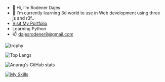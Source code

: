 - 👋 Hi, I’m Rodener Dajes
- 🌱 I'm currently learning 3d world to use in Web development using three js and r3f..
- [Visit My Portfolio](https:://rodener.dev)
-  Learning Python
- 📫 dajesrodener8@gmail.com


![trophy](https://github-profile-trophy.vercel.app/?username=InfoSysRodener&theme=onedark)

![Top Langs](https://github-readme-stats.vercel.app/api/top-langs/?username=InfoSysRodener&hide_progress=true&theme=onedark)

![Anurag's GitHub stats](https://github-readme-stats.vercel.app/api?username=InfoSysRodener&show_icons=true&theme=onedark)

[![My Skills](https://skillicons.dev/icons?i=js,html,css,aws,react,git,threejs,ts,vite,vue,nextjs,laravel,firebase)](https://skillicons.dev)
<!---
InfoSysRodener/InfoSysRodener is a ✨ special ✨ repository because its `README.md` (this file) appears on your GitHub profile.
You can click the Preview link to take a look at your changes.
--->
